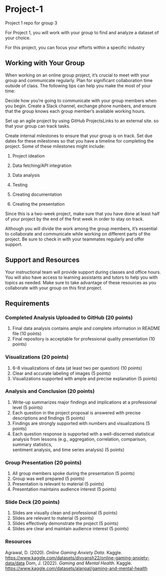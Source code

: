 # Project-1
Project 1 repo for group 3


For Project 1, you will work with your group to find and analyze a dataset of your choice.

For this project, you can focus your efforts within a specific industry


## Working with Your Group
When working on an online group project, it’s crucial to meet with your group and communicate regularly. Plan for significant collaboration time outside of class. The following tips can help you make the most of your time:

Decide how you’re going to communicate with your group members when you begin. Create a Slack channel, exchange phone numbers, and ensure that the group knows each group member’s available working hours.

Set up an agile project by using GitHub ProjectsLinks to an external site. so that your group can track tasks.

Create internal milestones to ensure that your group is on track. Set due dates for these milestones so that you have a timeline for completing the project. Some of these milestones might include:

1. Project ideation

2. Data fetching/API integration

3. Data analysis

4. Testing

5. Creating documentation

6. Creating the presentation

Since this is a two-week project, make sure that you have done at least half of your project by the end of the first week in order to stay on track.

Although you will divide the work among the group members, it’s essential to collaborate and communicate while working on different parts of the project. Be sure to check in with your teammates regularly and offer support.

## Support and Resources
Your instructional team will provide support during classes and office hours. You will also have access to learning assistants and tutors to help you with topics as needed. Make sure to take advantage of these resources as you collaborate with your group on this first project.

## Requirements
### Completed Analysis Uploaded to GitHub (20 points)
1. Final data analysis contains ample and complete information in README file (10 points)
2. Final repository is acceptable for professional quality presentation (10 points)

### Visualizations (20 points)
1. 6–8 visualizations of data (at least two per question) (10 points)
2. Clear and accurate labeling of images (5 points)
3. Visualizations supported with ample and precise explanation (5 points)
   
### Analysis and Conclusion (20 points)
1. Write-up summarizes major findings and implications at a professional level (5 points)
2. Each question in the project proposal is answered with precise descriptions and findings (5 points)
3. Findings are strongly supported with numbers and visualizations (5 points)
4. Each question response is supported with a well-discerned statistical analysis from lessons (e.g., aggregation, correlation, comparison, summary statistics,   
   sentiment analysis, and time series analysis) (5 points)
   
### Group Presentation (20 points)
1. All group members spoke during the presentation (5 points)
2. Group was well prepared (5 points)
3. Presentation is relevant to material (5 points)
4. Presentation maintains audience interest (5 points)

### Slide Deck (20 points)
1. Slides are visually clean and professional (5 points)
2. Slides are relevant to material (5 points)
3. Slides effectively demonstrate the project (5 points)
4. Slides are clear and maintain audience interest (5 points)


### Resources
Agrawal, D. (2020). *Online Gaming Anxiety Data*. Kaggle. https://www.kaggle.com/datasets/divyansh22/online-gaming-anxiety-data/data
Dom, J. (2022). *Gaming and Mental Health*. Kaggle. https://www.kaggle.com/datasets/alanpal/gaming-and-mental-health
